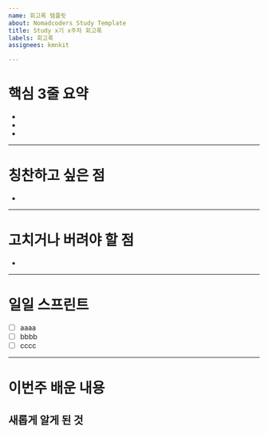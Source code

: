 ```yaml
---
name: 회고록 템플릿
about: Nomadcoders Study Template
title: Study x기 x주차 회고록
labels: 회고록
assignees: kmnkit

---
```


# 핵심 3줄 요약
- 
- 
- 
---
# 칭찬하고 싶은 점
- 
---
# 고치거나 버려야 할 점
- 
---
# 일일 스프린트
- [ ] aaaa
- [ ] bbbb
- [ ] cccc
---
# 이번주 배운 내용
## 새롭게 알게 된 것

